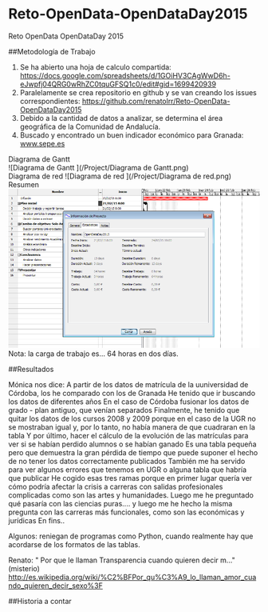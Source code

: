# Reto-OpenData-OpenDataDay2015
Reto OpenData OpenDataDay 2015

##Metodología de Trabajo  

1. Se ha abierto una hoja de calculo compartida: https://docs.google.com/spreadsheets/d/1GOiHV3CAgWwD6h-eJwpfj04QRG0wRhZC0tquGFSQ1c0/edit#gid=1699420939
2. Paralelamente se crea repositorio en github y se van creando los issues correspondientes: https://github.com/renatolrr/Reto-OpenData-OpenDataDay2015 
3. Debido a la cantidad de datos a analizar, se determina el área geográfica de la Comunidad de Andalucía.  
4. Buscado y encontrado un buen indicador económico para Granada: www.sepe.es  

Diagrama de Gantt  
![Diagrama de Gantt ](/Project/Diagrama de Gantt.png)  
Diagrama de red
![Diagrama de red ](/Project/Diagrama de red.png)  
Resumen  
![Resumen](/Project/Resumen.png)  
Nota: la carga de trabajo es... 64 horas en dos días.



##Resultados  

Mónica nos dice:
A partir de los datos de matrícula de la uuniversidad de Córdoba, los he comparado con los de Granada
He tenido que ir buscando los datos de diferentes años
En el caso de Córdoba fusionar los datos de grado - plan antiguo, que venían separados
Finalmente, he tenido que quitar los datos de los cursos 2008 y 2009 porque en el caso de la UGR no se mostraban igual y, por lo tanto, no había manera de que cuadraran en la tabla
Y por último, hacer el cálculo de la evolución de las matrículas para ver si se habían perdido alumnos o se habían ganado
Es una tabla pequeña pero que demuestra la gran pérdida de tiempo que puede suponer el hecho de no tener los datos correctamente publicados
También me ha servido para ver algunos errores que tenemos en UGR o alguna tabla que habría que publicar
He cogido esas tres ramas porque en primer lugar quería ver cómo podría afectar la crisis a carreras con salidas profesionales complicadas como son las artes y humanidades.
Luego me he preguntado qué pasaría con las ciencias puras....
y luego me he hecho la misma pregunta con las carreras más funcionales, como son las económicas y jurídicas
En fins.. 

Algunos: reniegan de programas como Python, cuando realmente hay que acordarse de los formatos de las tablas.

Renato: " Por que le llaman Transparencia cuando quieren decir m..." (misterio)  
http://es.wikipedia.org/wiki/%C2%BFPor_qu%C3%A9_lo_llaman_amor_cuando_quieren_decir_sexo%3F

##Historia a contar  
